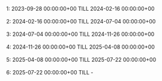 1: 2023-09-28 00:00:00+00 TILL 2024-02-16 00:00:00+00 </br> </br> 
2: 2024-02-16 00:00:00+00 TILL 2024-07-04 00:00:00+00 </br> </br> 
3: 2024-07-04 00:00:00+00 TILL 2024-11-26 00:00:00+00 </br> </br> 
4: 2024-11-26 00:00:00+00 TILL 2025-04-08 00:00:00+00 </br> </br>
5: 2025-04-08 00:00:00+00 TILL 2025-07-22 00:00:00+00 </br> </br>
6: 2025-07-22 00:00:00+00 TILL -
